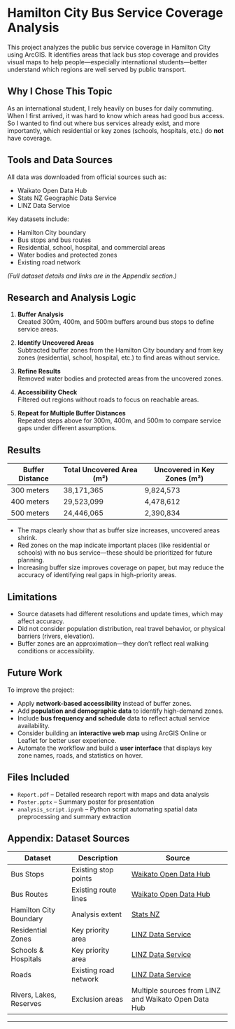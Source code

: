 # Hamilton City Bus Service Coverage Analysis

This project analyzes the public bus service coverage in Hamilton City using ArcGIS. It identifies areas that lack bus stop coverage and provides visual maps to help people—especially international students—better understand which regions are well served by public transport.

##  Why I Chose This Topic

As an international student, I rely heavily on buses for daily commuting. When I first arrived, it was hard to know which areas had good bus access. So I wanted to find out where bus services already exist, and more importantly, which residential or key zones (schools, hospitals, etc.) do **not** have coverage.

##  Tools and Data Sources

All data was downloaded from official sources such as:

- Waikato Open Data Hub
- Stats NZ Geographic Data Service
- LINZ Data Service

Key datasets include:

- Hamilton City boundary
- Bus stops and bus routes
- Residential, school, hospital, and commercial areas
- Water bodies and protected zones
- Existing road network

*(Full dataset details and links are in the Appendix section.)*

##  Research and Analysis Logic

1. **Buffer Analysis**  
   Created 300m, 400m, and 500m buffers around bus stops to define service areas.

2. **Identify Uncovered Areas**  
   Subtracted buffer zones from the Hamilton City boundary and from key zones (residential, school, hospital, etc.) to find areas without service.

3. **Refine Results**  
   Removed water bodies and protected areas from the uncovered zones.

4. **Accessibility Check**  
   Filtered out regions without roads to focus on reachable areas.

5. **Repeat for Multiple Buffer Distances**  
   Repeated steps above for 300m, 400m, and 500m to compare service gaps under different assumptions.

##  Results

| Buffer Distance | Total Uncovered Area (m²) | Uncovered in Key Zones (m²) |
|-----------------|---------------------------|------------------------------|
| 300 meters      | 38,171,365                | 9,824,573                   |
| 400 meters      | 29,523,099                | 4,478,612                   |
| 500 meters      | 24,446,065                | 2,390,834                   |

- The maps clearly show that as buffer size increases, uncovered areas shrink.
- Red zones on the map indicate important places (like residential or schools) with no bus service—these should be prioritized for future planning.
- Increasing buffer size improves coverage on paper, but may reduce the accuracy of identifying real gaps in high-priority areas.

##  Limitations

- Source datasets had different resolutions and update times, which may affect accuracy.
- Did not consider population distribution, real travel behavior, or physical barriers (rivers, elevation).
- Buffer zones are an approximation—they don’t reflect real walking conditions or accessibility.

##  Future Work

To improve the project:

- Apply **network-based accessibility** instead of buffer zones.
- Add **population and demographic data** to identify high-demand zones.
- Include **bus frequency and schedule** data to reflect actual service availability.
- Consider building an **interactive web map** using ArcGIS Online or Leaflet for better user experience.
- Automate the workflow and build a **user interface** that displays key zone names, roads, and statistics on hover.

##  Files Included

- `Report.pdf` – Detailed research report with maps and data analysis
- `Poster.pptx` – Summary poster for presentation
- `analysis_script.ipynb` – Python script automating spatial data preprocessing and summary extraction

##  Appendix: Dataset Sources

| Dataset | Description | Source |
|--------|-------------|--------|
| Bus Stops | Existing stop points | [Waikato Open Data Hub](https://data-waikatolass.opendata.arcgis.com/datasets/b143a38c66bb43e6a05ffe0f3bf9a735_0/explore) |
| Bus Routes | Existing route lines | [Waikato Open Data Hub](https://data-waikatolass.opendata.arcgis.com/datasets/7746870286744b7ab77fc44291c34123_0/explore) |
| Hamilton City Boundary | Analysis extent | [Stats NZ](https://datafinder.stats.govt.nz/layer/120963-territorial-authority-2025/) |
| Residential Zones | Key priority area | [LINZ Data Service](https://data.linz.govt.nz/layer/50325-nz-residential-area-polygons-topo-150k/) |
| Schools & Hospitals | Key priority area | [LINZ Data Service](https://data.linz.govt.nz/layer/105588-nz-facilities/) |
| Roads | Existing road network | [LINZ Data Service](https://data.linz.govt.nz/layer/53382-nz-roads-addressing/) |
| Rivers, Lakes, Reserves | Exclusion areas | Multiple sources from LINZ and Waikato Open Data Hub |

---


